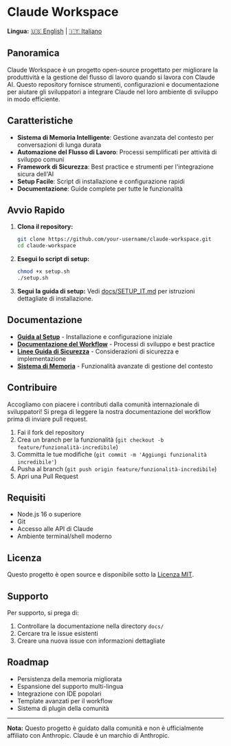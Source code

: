 # Claude Workspace

**Lingua:** [🇺🇸 English](README.md) | [🇮🇹 Italiano](README_IT.md)

## Panoramica

Claude Workspace è un progetto open-source progettato per migliorare la produttività e la gestione del flusso di lavoro quando si lavora con Claude AI. Questo repository fornisce strumenti, configurazioni e documentazione per aiutare gli sviluppatori a integrare Claude nel loro ambiente di sviluppo in modo efficiente.

## Caratteristiche

- **Sistema di Memoria Intelligente**: Gestione avanzata del contesto per conversazioni di lunga durata
- **Automazione del Flusso di Lavoro**: Processi semplificati per attività di sviluppo comuni
- **Framework di Sicurezza**: Best practice e strumenti per l'integrazione sicura dell'AI
- **Setup Facile**: Script di installazione e configurazione rapidi
- **Documentazione**: Guide complete per tutte le funzionalità

## Avvio Rapido

1. **Clona il repository:**
   ```bash
   git clone https://github.com/your-username/claude-workspace.git
   cd claude-workspace
   ```

2. **Esegui lo script di setup:**
   ```bash
   chmod +x setup.sh
   ./setup.sh
   ```

3. **Segui la guida di setup:**
   Vedi [docs/SETUP_IT.md](docs/SETUP_IT.md) per istruzioni dettagliate di installazione.

## Documentazione

- **[Guida al Setup](docs/SETUP_IT.md)** - Installazione e configurazione iniziale
- **[Documentazione del Workflow](docs/WORKFLOW_IT.md)** - Processi di sviluppo e best practice
- **[Linee Guida di Sicurezza](docs/SECURITY_IT.md)** - Considerazioni di sicurezza e implementazione
- **[Sistema di Memoria](docs/MEMORY-SYSTEM_IT.md)** - Funzionalità avanzate di gestione del contesto

## Contribuire

Accogliamo con piacere i contributi dalla comunità internazionale di sviluppatori! Si prega di leggere la nostra documentazione del workflow prima di inviare pull request.

1. Fai il fork del repository
2. Crea un branch per la funzionalità (`git checkout -b feature/funzionalità-incredibile`)
3. Committa le tue modifiche (`git commit -m 'Aggiungi funzionalità incredibile'`)
4. Pusha al branch (`git push origin feature/funzionalità-incredibile`)
5. Apri una Pull Request

## Requisiti

- Node.js 16 o superiore
- Git
- Accesso alle API di Claude
- Ambiente terminal/shell moderno

## Licenza

Questo progetto è open source e disponibile sotto la [Licenza MIT](LICENSE).

## Supporto

Per supporto, si prega di:
1. Controllare la documentazione nella directory `docs/`
2. Cercare tra le issue esistenti
3. Creare una nuova issue con informazioni dettagliate

## Roadmap

- Persistenza della memoria migliorata
- Espansione del supporto multi-lingua
- Integrazione con IDE popolari
- Template avanzati per il workflow
- Sistema di plugin della comunità

---

**Nota:** Questo progetto è guidato dalla comunità e non è ufficialmente affiliato con Anthropic. Claude è un marchio di Anthropic.